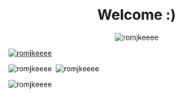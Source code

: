 <base target="_blank">
<h1 align="center">Welcome :) </h1>
<p align="center"> <img src="https://komarev.com/ghpvc/?username=romjkeeee&label=Profile%20views&color=0e75b6&style=flat-square" alt="romjkeeee" /> </p>

<p align="left"> <a href="https://github.com/ryo-ma/github-profile-trophy"><img src="https://github-profile-trophy.vercel.app/?username=romjkeeee&theme=onedark&rank=SECRET,SSS,SS,S,AAA,AA,A" alt="romjkeeee" /></a> </p>

<p align="left">
   <img src="https://github-readme-stats.vercel.app/api/top-langs?username=romjkeeee&show_icons=true&theme=dark&locale=en&layout=compact&hide=java,vue&langs_count=7" alt="romjkeeee" />&nbsp;
    <img src="https://github-readme-stats.vercel.app/api?username=romjkeeee&show_icons=true&theme=dark&locale=en" alt="romjkeeee" />
</p>

<p align="left"> <img src="http://github-readme-streak-stats.herokuapp.com?user=romjkeeee&theme=dark" alt="romjkeeee" /> </p>
